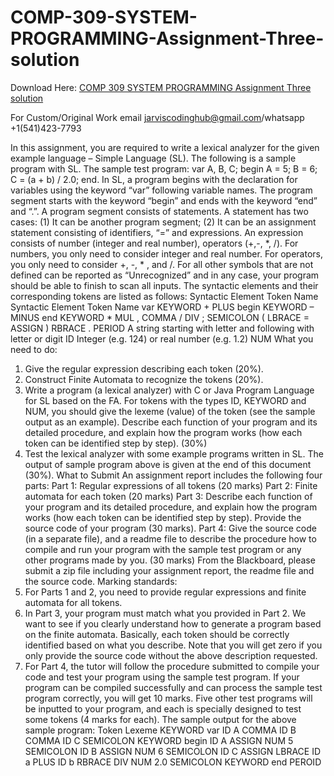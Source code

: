 # COMP-309-SYSTEM-PROGRAMMING-Assignment-Three-solution

Download Here: [COMP 309 SYSTEM PROGRAMMING Assignment Three solution](https://jarviscodinghub.com/assignment/comp-309-system-programming-assignment-three-solution/)

For Custom/Original Work email jarviscodinghub@gmail.com/whatsapp +1(541)423-7793

In this assignment, you are required to write a lexical analyzer for the given example language –
Simple Language (SL). The following is a sample program with SL.
The sample test program:
var A, B, C;
begin
A = 5;
B = 6;
C = (a + b) / 2.0;
end.
In SL, a program begins with the declaration for variables using the keyword “var” following
variable names. The program segment starts with the keyword “begin” and ends with the
keyword “end” and “.”. A program segment consists of statements. A statement has two cases:
(1) It can be another program segment; (2) It can be an assignment statement consisting of
identifiers, “=” and expressions. An expression consists of number (integer and real number),
operators (+,-, *, /). For numbers, you only need to consider integer and real number. For
operators, you only need to consider +, -, * , and /. For all other symbols that are not defined can
be reported as “Unrecognized” and in any case, your program should be able to finish to scan all
inputs.
The syntactic elements and their corresponding tokens are listed as follows:
Syntactic Element Token Name Syntactic Element Token Name
var KEYWORD + PLUS
begin KEYWORD – MINUS
end KEYWORD * MUL
, COMMA / DIV
; SEMICOLON ( LBRACE
= ASSIGN ) RBRACE
. PERIOD A string starting with
letter and following
with letter or digit
ID
Integer (e.g. 124) or
real number (e.g. 1.2)
NUM
What you need to do:
1. Give the regular expression describing each token (20%).
2. Construct Finite Automata to recognize the tokens (20%).
3. Write a program (a lexical analyzer) with C or Java Program Language for SL based
on the FA. For tokens with the types ID, KEYWORD and NUM, you should give the
lexeme (value) of the token (see the sample output as an example). Describe each
function of your program and its detailed procedure, and explain how the program works
(how each token can be identified step by step). (30%)
4. Test the lexical analyzer with some example programs written in SL. The output of
sample program above is given at the end of this document (30%).
What to Submit
An assignment report includes the following four parts:
Part 1: Regular expressions of all tokens (20 marks)
Part 2: Finite automata for each token (20 marks)
Part 3: Describe each function of your program and its detailed procedure, and explain
how the program works (how each token can be identified step by step). Provide the
source code of your program (30 marks).
Part 4: Give the source code (in a separate file), and a readme file to describe the
procedure how to compile and run your program with the sample test program or any
other programs made by you. (30 marks)
From the Blackboard, please submit a zip file including your assignment report, the
readme file and the source code.
Marking standards:
1. For Parts 1 and 2, you need to provide regular expressions and finite automata for all
tokens.
2. In Part 3, your program must match what you provided in Part 2. We want to see if
you clearly understand how to generate a program based on the finite automata.
Basically, each token should be correctly identified based on what you describe. Note
that you will get zero if you only provide the source code without the above
description requested.
3. For Part 4, the tutor will follow the procedure submitted to compile your code and test
your program using the sample test program. If your program can be compiled
successfully and can process the sample test program correctly, you will get 10 marks.
Five other test programs will be inputted to your program, and each is specially
designed to test some tokens (4 marks for each).
The sample output for the above sample program:
Token Lexeme
KEYWORD var
ID A
COMMA
ID B
COMMA
ID C
SEMICOLON
KEYWORD begin
ID A
ASSIGN
NUM 5
SEMICOLON
ID B
ASSIGN
NUM 6
SEMICOLON
ID C
ASSIGN
LBRACE
ID a
PLUS
ID b
RBRACE
DIV
NUM 2.0
SEMICOLON
KEYWORD end
PEROID
